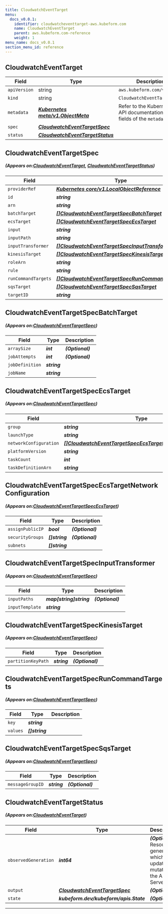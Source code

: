 ```yaml
---
title: CloudwatchEventTarget
menu:
  docs_v0.0.1:
    identifier: cloudwatcheventtarget-aws.kubeform.com
    name: CloudwatchEventTarget
    parent: aws.kubeform.com-reference
    weight: 1
menu_name: docs_v0.0.1
section_menu_id: reference
---
```


## CloudwatchEventTarget
| Field | Type | Description |
| ------ | ----- | ----------- |
| `apiVersion` | string | `aws.kubeform.com/v1alpha1` |
|    `kind` | string | `CloudwatchEventTarget` |
| `metadata` | ***[Kubernetes meta/v1.ObjectMeta](https://kubernetes.io/docs/reference/generated/kubernetes-api/v1.13/#objectmeta-v1-meta)***|Refer to the Kubernetes API documentation for the fields of the `metadata` field.|
| `spec` | ***[CloudwatchEventTargetSpec](#CloudwatchEventTargetSpec)***||
| `status` | ***[CloudwatchEventTargetStatus](#CloudwatchEventTargetStatus)***||
## CloudwatchEventTargetSpec
##### (Appears on:[CloudwatchEventTarget](#CloudwatchEventTarget), [CloudwatchEventTargetStatus](#CloudwatchEventTargetStatus))
| Field | Type | Description |
| ------ | ----- | ----------- |
| `providerRef` | ***[Kubernetes core/v1.LocalObjectReference](https://kubernetes.io/docs/reference/generated/kubernetes-api/v1.13/#localobjectreference-v1-core)***||
| `id` | ***string***||
| `arn` | ***string***||
| `batchTarget` | ***[[]CloudwatchEventTargetSpecBatchTarget](#CloudwatchEventTargetSpecBatchTarget)***| ***(Optional)*** |
| `ecsTarget` | ***[[]CloudwatchEventTargetSpecEcsTarget](#CloudwatchEventTargetSpecEcsTarget)***| ***(Optional)*** |
| `input` | ***string***| ***(Optional)*** |
| `inputPath` | ***string***| ***(Optional)*** |
| `inputTransformer` | ***[[]CloudwatchEventTargetSpecInputTransformer](#CloudwatchEventTargetSpecInputTransformer)***| ***(Optional)*** |
| `kinesisTarget` | ***[[]CloudwatchEventTargetSpecKinesisTarget](#CloudwatchEventTargetSpecKinesisTarget)***| ***(Optional)*** |
| `roleArn` | ***string***| ***(Optional)*** |
| `rule` | ***string***||
| `runCommandTargets` | ***[[]CloudwatchEventTargetSpecRunCommandTargets](#CloudwatchEventTargetSpecRunCommandTargets)***| ***(Optional)*** |
| `sqsTarget` | ***[[]CloudwatchEventTargetSpecSqsTarget](#CloudwatchEventTargetSpecSqsTarget)***| ***(Optional)*** |
| `targetID` | ***string***| ***(Optional)*** |
## CloudwatchEventTargetSpecBatchTarget
##### (Appears on:[CloudwatchEventTargetSpec](#CloudwatchEventTargetSpec))
| Field | Type | Description |
| ------ | ----- | ----------- |
| `arraySize` | ***int***| ***(Optional)*** |
| `jobAttempts` | ***int***| ***(Optional)*** |
| `jobDefinition` | ***string***||
| `jobName` | ***string***||
## CloudwatchEventTargetSpecEcsTarget
##### (Appears on:[CloudwatchEventTargetSpec](#CloudwatchEventTargetSpec))
| Field | Type | Description |
| ------ | ----- | ----------- |
| `group` | ***string***| ***(Optional)*** |
| `launchType` | ***string***| ***(Optional)*** |
| `networkConfiguration` | ***[[]CloudwatchEventTargetSpecEcsTargetNetworkConfiguration](#CloudwatchEventTargetSpecEcsTargetNetworkConfiguration)***| ***(Optional)*** |
| `platformVersion` | ***string***| ***(Optional)*** |
| `taskCount` | ***int***| ***(Optional)*** |
| `taskDefinitionArn` | ***string***||
## CloudwatchEventTargetSpecEcsTargetNetworkConfiguration
##### (Appears on:[CloudwatchEventTargetSpecEcsTarget](#CloudwatchEventTargetSpecEcsTarget))
| Field | Type | Description |
| ------ | ----- | ----------- |
| `assignPublicIP` | ***bool***| ***(Optional)*** |
| `securityGroups` | ***[]string***| ***(Optional)*** |
| `subnets` | ***[]string***||
## CloudwatchEventTargetSpecInputTransformer
##### (Appears on:[CloudwatchEventTargetSpec](#CloudwatchEventTargetSpec))
| Field | Type | Description |
| ------ | ----- | ----------- |
| `inputPaths` | ***map[string]string***| ***(Optional)*** |
| `inputTemplate` | ***string***||
## CloudwatchEventTargetSpecKinesisTarget
##### (Appears on:[CloudwatchEventTargetSpec](#CloudwatchEventTargetSpec))
| Field | Type | Description |
| ------ | ----- | ----------- |
| `partitionKeyPath` | ***string***| ***(Optional)*** |
## CloudwatchEventTargetSpecRunCommandTargets
##### (Appears on:[CloudwatchEventTargetSpec](#CloudwatchEventTargetSpec))
| Field | Type | Description |
| ------ | ----- | ----------- |
| `key` | ***string***||
| `values` | ***[]string***||
## CloudwatchEventTargetSpecSqsTarget
##### (Appears on:[CloudwatchEventTargetSpec](#CloudwatchEventTargetSpec))
| Field | Type | Description |
| ------ | ----- | ----------- |
| `messageGroupID` | ***string***| ***(Optional)*** |
## CloudwatchEventTargetStatus
##### (Appears on:[CloudwatchEventTarget](#CloudwatchEventTarget))
| Field | Type | Description |
| ------ | ----- | ----------- |
| `observedGeneration` | ***int64***| ***(Optional)*** Resource generation, which is updated on mutation by the API Server.|
| `output` | ***[CloudwatchEventTargetSpec](#CloudwatchEventTargetSpec)***| ***(Optional)*** |
| `state` | ***kubeform.dev/kubeform/apis.State***| ***(Optional)*** |
---

